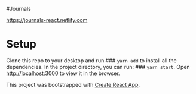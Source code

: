 
#Journals

https://journals-react.netlify.com


# Setup
Clone this repo to your desktop and run ### `yarn add` to install all the dependencies.
In the project directory, you can run: ### `yarn start`.
Open [http://localhost:3000](http://localhost:3000) to view it in the browser.


This project was bootstrapped with [Create React App](https://github.com/facebook/create-react-app).
